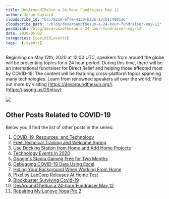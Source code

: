 ```yaml
---
title: DevAroundTheSun a 24-hour Fundraiser May 12
author: Jason Gaylord
cloudscribe_id: "bc57821e-6ffe-4130-ba3b-17cb1c4801a6"
cloudscribe_path: "/blog/devaroundthesun-a-24-hour-fundraiser-may-12"
permalink: /blog/devaroundthesun-a-24-hour-fundraiser-may-12
date: 2020-05-02
categories: [covid19,events]
tags:  [,events]
---
```


Beginning on May 12th, 2020 at 12:00 UTC, speakers from around the globe will be presenting topics for a 24 hour period. During this time, there will be an international fundraiser for Direct Relief and helping those affected most by COVID-19. The content will be featuring cross-platform topics spanning many technologies. Learn from renowned speakers all over the world. Find out more by visiting [https://devaroundthesun.org/](https://jasong.us/2Sntiuy).

[![](https://cdn.jasongaylord.com/images/2020/05/02/devaroundthesun.jpg)](https://jasong.us/2Sntiuy)

## Other Posts Related to COVID-19
Below you'll find the list of other posts in the series:

1. [COVID-19, Resources, and Technology](https://jasong.us/2wgSBqo)
2. [Free Technical Training and Welcome Spring](https://jasong.us/2XeHw3W)
3. [Use Docking Station from Home and Add Home Projects](https://jasong.us/3bRuoWK)
4. [Technology Events in 2020](https://jasong.us/2wvKshS)
5. [Google's Stadia Gaming Free for Two Months](https://jasong.us/3a9Rne9)
6. [Debugging COVID-19 Data Using Excel](https://jasong.us/2K5BhHV)
7. [Hiding Your Background When Working From Home](https://jasong.us/3enL8XE)
8. [Pixel by LabCorp Releases At Home Test](https://jasong.us/2xVsplI)
9. [Blockbuster Surviving Covid-19](https://jasong.us/2YduAvE)
10. [DevAroundTheSun a 24-hour Fundraiser May 12](https://jasong.us/2VWxxzm)
11. [Repairing My Lenovo Yoga Pro 2](https://bit.ly/2TtEfLv)